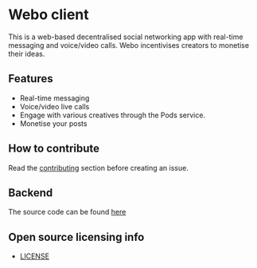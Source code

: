 # Webo client

This is a web-based decentralised social networking app with real-time messaging and voice/video calls. Webo incentivises creators to monetise their ideas.

## Features

- Real-time messaging
- Voice/video live calls
- Engage with various creatives through the Pods service.
- Monetise your posts

## How to contribute

Read the [contributing] section before creating an issue.

## Backend

The source code can be found [here]

## Open source licensing info

- [LICENSE]

[LICENSE]: LICENSE
[contributing]: CONTRIBUTING.md
[here]: https://github.com/believemanasseh/webo-server
